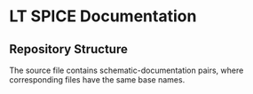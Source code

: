 # LT SPICE Documentation

## Repository Structure

The source file contains schematic-documentation pairs, where corresponding files have the same base names.
